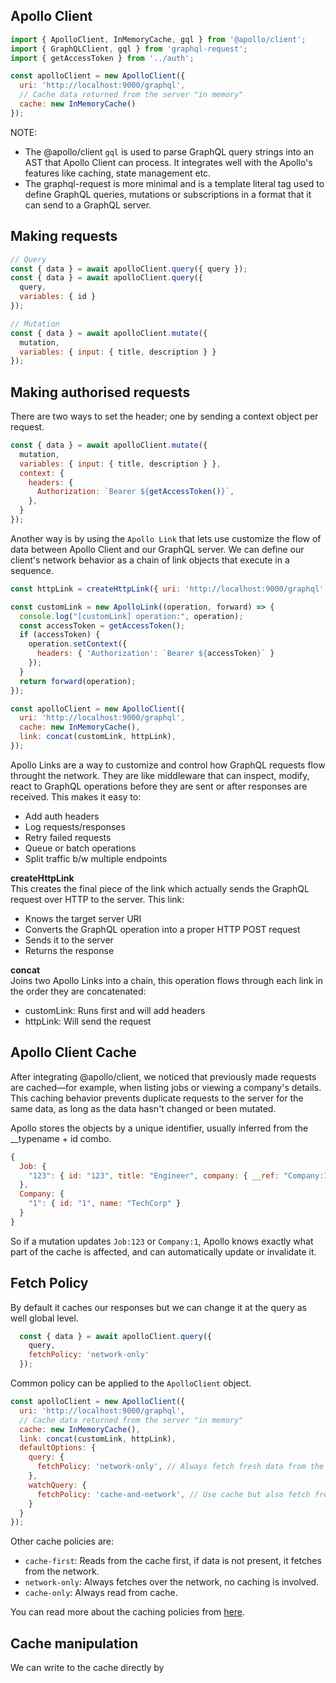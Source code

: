 ## Apollo Client

```javascript
import { ApolloClient, InMemoryCache, gql } from '@apollo/client';
import { GraphQLClient, gql } from 'graphql-request';
import { getAccessToken } from '../auth';

const apolloClient = new ApolloClient({
  uri: 'http://localhost:9000/graphql',
  // Cache data returned from the server "in memory"
  cache: new InMemoryCache()
});
```

NOTE:
- The @apollo/client `gql` is used to parse GraphQL query strings into an AST that Apollo Client can process. It integrates well with the Apollo's features like caching, state management etc.
- The graphql-request is more minimal and is a template literal tag used to define GraphQL queries, mutations or subscriptions in a format that it can send to a GraphQL server.

## Making requests

```javascript
// Query
const { data } = await apolloClient.query({ query });
const { data } = await apolloClient.query({ 
  query,
  variables: { id }
});

// Mutation
const { data } = await apolloClient.mutate({
  mutation,
  variables: { input: { title, description } }
});
```

## Making authorised requests

There are two ways to set the header; one by sending a context object per request.

```javascript
const { data } = await apolloClient.mutate({
  mutation,
  variables: { input: { title, description } },
  context: {
    headers: {
      Authorization: `Bearer ${getAccessToken()}`,
    },
  }
});
```

Another way is by using the `Apollo Link` that lets use customize the flow of data between Apollo Client and our GraphQL server. We can define our client's network behavior as a chain of link objects that execute in a sequence.

```javascript
const httpLink = createHttpLink({ uri: 'http://localhost:9000/graphql' });

const customLink = new ApolloLink((operation, forward) => {
  console.log("[customLink] operation:", operation);
  const accessToken = getAccessToken();
  if (accessToken) {
    operation.setContext({
      headers: { 'Authorization': `Bearer ${accessToken}` }
    });
  }
  return forward(operation);
});

const apolloClient = new ApolloClient({
  uri: 'http://localhost:9000/graphql',
  cache: new InMemoryCache(),
  link: concat(customLink, httpLink),
});
```

Apollo Links are a way to customize and control how GraphQL requests flow throught the network. They are like middleware that can inspect, modify, react to GraphQL operations before they are sent or after responses are received. This makes it easy to:
- Add auth headers
- Log requests/responses
- Retry failed requests
- Queue or batch operations
- Split traffic b/w multiple endpoints

**createHttpLink**  
This creates the final piece of the link which actually sends the GraphQL request over HTTP to the server. This link:
- Knows the target server URI
- Converts the GraphQL operation into a proper HTTP POST request
- Sends it to the server
- Returns the response

**concat**  
Joins two Apollo Links into a chain, this operation flows through each link in the order they are concatenated:
- customLink: Runs first and will add headers
- httpLink: Will send the request

## Apollo Client Cache

After integrating @apollo/client, we noticed that previously made requests are cached—for example, when listing jobs or viewing a company's details. This caching behavior prevents duplicate requests to the server for the same data, as long as the data hasn't changed or been mutated.

Apollo stores the objects by a unique identifier, usually inferred from the __typename + id combo.

```javascript
{
  Job: {
    "123": { id: "123", title: "Engineer", company: { __ref: "Company:1" } }
  },
  Company: {
    "1": { id: "1", name: "TechCorp" }
  }
}
```

So if a mutation updates `Job:123` or `Company:1`, Apollo knows exactly what part of the cache is affected, and can automatically update or invalidate it.

## Fetch Policy

By default it caches our responses but we can change it at the query as well global level.

```javascript
  const { data } = await apolloClient.query({ 
    query,
    fetchPolicy: 'network-only'
  });
```

Common policy can be applied to the `ApolloClient` object.

```javascript
const apolloClient = new ApolloClient({
  uri: 'http://localhost:9000/graphql',
  // Cache data returned from the server "in memory"
  cache: new InMemoryCache(),
  link: concat(customLink, httpLink),
  defaultOptions: {
    query: {
      fetchPolicy: 'network-only', // Always fetch fresh data from the server
    },
    watchQuery: {
      fetchPolicy: 'cache-and-network', // Use cache but also fetch fresh data
    }
  }
});
```

Other cache policies are:
- `cache-first`: Reads from the cache first, if data is not present, it fetches from the network.
- `network-only`: Always fetches over the network, no caching is involved.
- `cache-only`: Always read from cache.

You can read more about the caching policies from [here](https://www.apollographql.com/docs/react/data/queries).

## Cache manipulation

We can write to the cache directly by